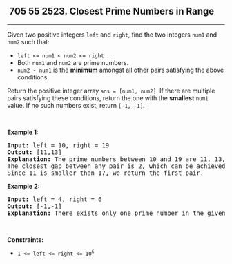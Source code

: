 <h2> 705 55
2523. Closest Prime Numbers in Range</h2><hr><div><p>Given two positive integers <code>left</code> and <code>right</code>, find the two integers <code>num1</code> and <code>num2</code> such that:</p>

<ul>
	<li><code>left &lt;= num1 &lt; num2 &lt;= right </code>.</li>
	<li>Both <code>num1</code> and <code>num2</code> are <span data-keyword="prime-number">prime numbers</span>.</li>
	<li><code>num2 - num1</code> is the <strong>minimum</strong> amongst all other pairs satisfying the above conditions.</li>
</ul>

<p>Return the positive integer array <code>ans = [num1, num2]</code>. If there are multiple pairs satisfying these conditions, return the one with the <strong>smallest</strong> <code>num1</code> value. If no such numbers exist, return <code>[-1, -1]</code><em>.</em></p>

<p>&nbsp;</p>
<p><strong class="example">Example 1:</strong></p>

<pre><strong>Input:</strong> left = 10, right = 19
<strong>Output:</strong> [11,13]
<strong>Explanation:</strong> The prime numbers between 10 and 19 are 11, 13, 17, and 19.
The closest gap between any pair is 2, which can be achieved by [11,13] or [17,19].
Since 11 is smaller than 17, we return the first pair.
</pre>

<p><strong class="example">Example 2:</strong></p>

<pre><strong>Input:</strong> left = 4, right = 6
<strong>Output:</strong> [-1,-1]
<strong>Explanation:</strong> There exists only one prime number in the given range, so the conditions cannot be satisfied.
</pre>

<p>&nbsp;</p>
<p><strong>Constraints:</strong></p>

<ul>
	<li><code>1 &lt;= left &lt;= right &lt;= 10<sup>6</sup></code></li>
</ul>

<p>&nbsp;</p>
<style type="text/css">.spoilerbutton {display:block; border:dashed; padding: 0px 0px; margin:10px 0px; font-size:150%; font-weight: bold; color:#000000; background-color:cyan; outline:0; 
}
.spoiler {overflow:hidden;}
.spoiler > div {-webkit-transition: all 0s ease;-moz-transition: margin 0s ease;-o-transition: all 0s ease;transition: margin 0s ease;}
.spoilerbutton[value="Show Message"] + .spoiler > div {margin-top:-500%;}
.spoilerbutton[value="Hide Message"] + .spoiler {padding:5px;}
</style>
</div>